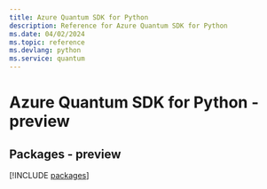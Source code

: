 ```yaml
---
title: Azure Quantum SDK for Python
description: Reference for Azure Quantum SDK for Python
ms.date: 04/02/2024
ms.topic: reference
ms.devlang: python
ms.service: quantum
---
```

# Azure Quantum SDK for Python - preview
## Packages - preview
[!INCLUDE [packages](quantum-index.md)]